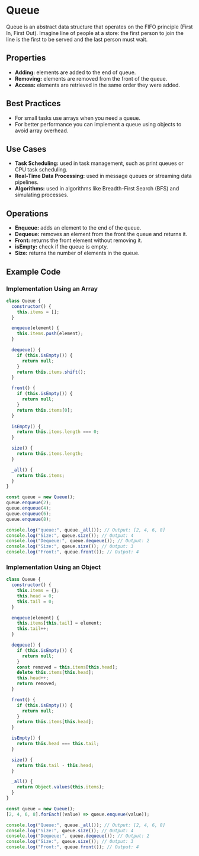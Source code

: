 # Queue

Queue is an abstract data structure that operates on the FIFO principle (First In, First Out). Imagine line of people at a store: the first person to join the line is the first to be served and the last person must wait.

## Properties

- **Adding:** elements are added to the end of queue.
- **Removing:** elements are removed from the front of the queue.
- **Access:** elements are retrieved in the same order they were added.

## Best Practices

- For small tasks use arrays when you need a queue.
- For better performance you can implement a queue using objects to avoid array overhead.

## Use Cases

- **Task Scheduling:** used in task management, such as print queues or CPU task scheduling.
- **Real-Time Data Processing:** used in message queues or streaming data pipelines.
- **Algorithms:** used in algorithms like Breadth-First Search (BFS) and simulating processes.

## Operations

- **Enqueue:** adds an element to the end of the queue.
- **Dequeue:** removes an element from the front the queue and returns it.
- **Front:** returns the front element without removing it.
- **isEmpty:** check if the queue is empty.
- **Size:** returns the number of elements in the queue.

## Example Code

### Implementation Using an Array

```js
class Queue {
  constructor() {
    this.items = [];
  }

  enqueue(element) {
    this.items.push(element);
  }

  dequeue() {
    if (this.isEmpty()) {
      return null;
    }
    return this.items.shift();
  }

  front() {
    if (this.isEmpty()) {
      return null;
    }
    return this.items[0];
  }

  isEmpty() {
    return this.items.length === 0;
  }

  size() {
    return this.items.length;
  }

  _all() {
    return this.items;
  }
}

const queue = new Queue();
queue.enqueue(2);
queue.enqueue(4);
queue.enqueue(6);
queue.enqueue(8);

console.log("queue:", queue._all()); // Output: [2, 4, 6, 8]
console.log("Size:", queue.size()); // Output: 4
console.log("Dequeue:", queue.dequeue()); // Output: 2
console.log("Size:", queue.size()); // Output: 3
console.log("Front:", queue.front()); // Output: 4
```

### Implementation Using an Object

```js
class Queue {
  constructor() {
    this.items = {};
    this.head = 0;
    this.tail = 0;
  }

  enqueue(element) {
    this.items[this.tail] = element;
    this.tail++;
  }

  dequeue() {
    if (this.isEmpty()) {
      return null;
    }
    const removed = this.items[this.head];
    delete this.items[this.head];
    this.head++;
    return removed;
  }

  front() {
    if (this.isEmpty()) {
      return null;
    }
    return this.items[this.head];
  }

  isEmpty() {
    return this.head === this.tail;
  }

  size() {
    return this.tail - this.head;
  }

  _all() {
    return Object.values(this.items);
  }
}

const queue = new Queue();
[2, 4, 6, 8].forEach((value) => queue.enqueue(value));

console.log("Queue:", queue._all()); // Output: [2, 4, 6, 8]
console.log("Size:", queue.size()); // Output: 4
console.log("Dequeue:", queue.dequeue()); // Output: 2
console.log("Size:", queue.size()); // Output: 3
console.log("Front:", queue.front()); // Output: 4
```
